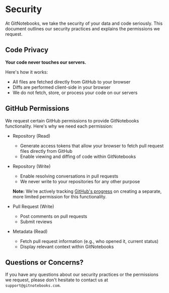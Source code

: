 # Security

At GitNotebooks, we take the security of your data and code seriously. This document outlines our security practices and explains the permissions we request.

## Code Privacy

**Your code never touches our servers.**

Here's how it works:

- All files are fetched directly from GitHub to your browser
- Diffs are performed client-side in your browser
- We do not fetch, store, or process your code on our servers

## GitHub Permissions

We request certain GitHub permissions to provide GitNotebooks functionality. Here's why we need each permission:

- Repository (Read)

  - Generate access tokens that allow your browser to fetch pull request files directly from GitHub
  - Enable viewing and diffing of code within GitNotebooks

- Repository (Write)

  - Enable resolving conversations in pull requests
  - We never write to your repositories for any other purpose

  **Note:** We're actively tracking [GitHub's progress](https://github.com/orgs/community/discussions/12961) on creating a separate, more limited permission for this functionality.

- Pull Request (Write)

  - Post comments on pull requests
  - Submit reviews

- Metadata (Read)
  - Fetch pull request information (e.g., who opened it, current status)
  - Display relevant context within GitNotebooks

## Questions or Concerns?

If you have any questions about our security practices or the permissions we request, please don't hesitate to contact us at `support@gitnotebooks.com`.
